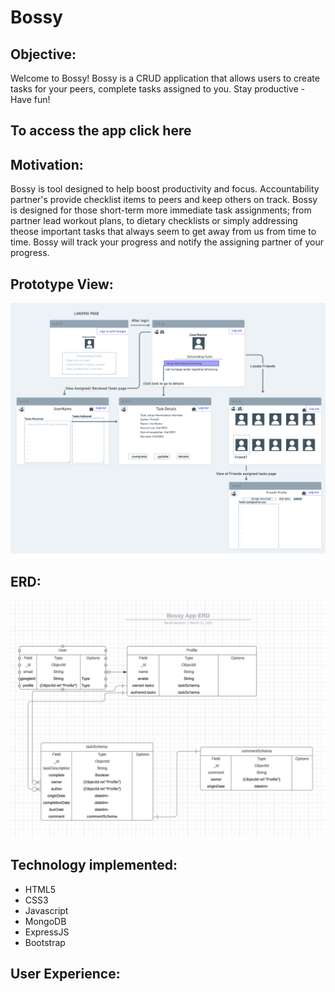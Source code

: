 # Bossy

## Objective:

Welcome to Bossy! Bossy is a CRUD application that allows users to create tasks for your peers, complete tasks assigned to you. Stay productive - Have fun!


## To access the app click here


## Motivation:

Bossy is tool designed to help boost productivity and focus. Accountability partner's provide checklist items to peers and keep others on track. Bossy is designed for those short-term more immediate task assignments; from partner lead workout plans, to dietary checklists or simply addressing theose important tasks that always seem to get away from us from time to time. Bossy will track your progress and notify the assigning partner of your progress.


## Prototype View:
![Bossy wireframe](imgs/Wireframe%20Bossy.png)


## ERD:
![Bossy ERD](imgs/ERD-BOSSY.png)

## Technology implemented:
- HTML5
- CSS3
- Javascript
- MongoDB
- ExpressJS
- Bootstrap

## User Experience:











